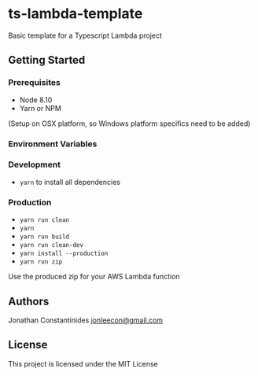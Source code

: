 # ts-lambda-template
Basic template for a Typescript Lambda project

## Getting Started
### Prerequisites
- Node 8.10
- Yarn or NPM

(Setup on OSX platform, so Windows platform specifics need to be added)

### Environment Variables

### Development
- `yarn` to install all dependencies

### Production
- `yarn run clean`
- `yarn`
- `yarn run build`
- `yarn run clean-dev`
- `yarn install --production`
- `yarn run zip`

Use the produced zip for your AWS Lambda function

## Authors
Jonathan Constantinides <jonleecon@gmail.com>

## License
This project is licensed under the MIT License